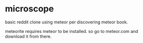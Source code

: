 microscope
==========
basic reddit clone using meteor per discovering meteor book.

meteorite requires meteor to be installed. so go to meteor.com and download it
from there.
